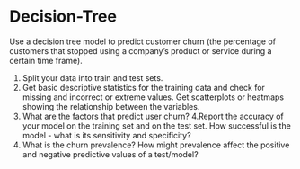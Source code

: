 # Decision-Tree
Use a decision tree model to predict customer churn (the percentage of customers that stopped using a company’s product or service during a certain time frame).

1. Split your data into train and test sets.
2. Get basic descriptive statistics for the training data and check for missing and incorrect or extreme values. Get scatterplots or heatmaps showing the relationship between the variables.
3. What are the factors that predict user churn?
4.Report the accuracy of your model on the training set and on the test set. How successful is the model - what is its sensitivity and specificity?
5. What is the churn prevalence? How might prevalence affect the positive and negative predictive values of a test/model?
